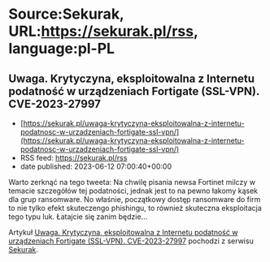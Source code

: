 # Source:Sekurak, URL:https://sekurak.pl/rss, language:pl-PL

## Uwaga. Krytyczyna, eksploitowalna z Internetu podatność w urządzeniach Fortigate (SSL-VPN). CVE-2023-27997
 - [https://sekurak.pl/uwaga-krytyczyna-eksploitowalna-z-internetu-podatnosc-w-urzadzeniach-fortigate-ssl-vpn/](https://sekurak.pl/uwaga-krytyczyna-eksploitowalna-z-internetu-podatnosc-w-urzadzeniach-fortigate-ssl-vpn/)
 - RSS feed: https://sekurak.pl/rss
 - date published: 2023-06-12 07:00:40+00:00

<p>Warto zerknąć na tego tweeta: Na chwilę pisania newsa Fortinet milczy w temacie szczegółów tej podatności, jednak jest to na pewno łakomy kąsek dla grup ransomware. No właśnie, początkowy dostęp ransomware do firm to nie tylko efekt skuteczengo phishingu, to również skuteczna eksploitacja tego typu luk. Łatajcie się zanim będzie...</p>
<p>Artykuł <a href="https://sekurak.pl/uwaga-krytyczyna-eksploitowalna-z-internetu-podatnosc-w-urzadzeniach-fortigate-ssl-vpn/" rel="nofollow">Uwaga. Krytyczyna, eksploitowalna z Internetu podatność w urządzeniach Fortigate (SSL-VPN). CVE-2023-27997</a> pochodzi z serwisu <a href="https://sekurak.pl" rel="nofollow">Sekurak</a>.</p>


